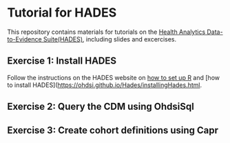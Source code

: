 Tutorial for HADES
==================

This repository contains materials for tutorials on the [Health Analytics Data-to-Evidence Suite(HADES)](https://ohdsi.github.io/Hades/), including slides and excercises.


## Exercise 1: Install HADES

Follow the instructions on the HADES website on [how to set up R](https://ohdsi.github.io/Hades/rSetup.html) and [how to install HADES](https://ohdsi.github.io/Hades/installingHades.html.

## Exercise 2: Query the CDM using OhdsiSql


## Exercise 3: Create cohort definitions using Capr
